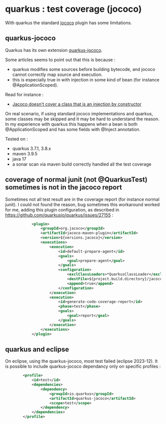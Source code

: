 # quarkus : test coverage (jococo)

With quarkus the standard [jococo](https://github.com/jacoco/jacoco) plugin has some limitations.

## quarkus-jococo

Quarkus has its own extension [quarkus-jococo](https://quarkus.io/extensions/io.quarkus/quarkus-jacoco/).

Some articles seems to point out that this is because :
* quarkus modifies some sources before building bytecode, and jococo cannot correctly map source and execution.
* this is especially true in with injection in some kind of bean (for instance @ApplicationScoped).

Read for instance : 
* [Jacoco doesn't cover a class that is an injection by constructor](https://github.com/quarkusio/quarkus/issues/32254)

On real scenario, if using standard jococo implementations and quarkus, some classes may be skipped and it may be hard to understand the reason.
In my experience with quarkus this happens when a bean is both @ApplicationScoped and has some fields with @Inject annotation.

Tested on : 
* quarkus 3.7.1, 3.8.x
* maven 3.9.5
* java 17
* a sonar scan via maven build correctly handled all the test coverage

## coverage of normal junit (not @QuarkusTest) sometimes is not in the jacoco report

Sometimes not all test result are in the coverage report (for instance normal junit).
I could not found the reason, bug sometimes this workaround worked for me, 
adding this plugin configuration, as described in <https://github.com/quarkusio/quarkus/issues/27155> : 

```xml
            <plugin>
                <groupId>org.jacoco</groupId>
                <artifactId>jacoco-maven-plugin</artifactId>
                <version>${versions.jacoco}</version>
                <executions>
                    <execution>
                        <id>default-prepare-agent</id>
                        <goals>
                            <goal>prepare-agent</goal>
                        </goals>
                        <configuration>
                            <exclClassLoaders>*QuarkusClassLoader</exclClassLoaders>
                            <destFile>${project.build.directory}/jacoco-quarkus.exec</destFile>  ----> this is the fix
                            <append>true</append>
                        </configuration>
                    </execution>
                    <execution>
                        <id>generate-code-coverage-report</id>
                        <phase>test</phase>
                        <goals>
                            <goal>report</goal>
                        </goals>
                    </execution>
                </executions>
            </plugin>
```

## quarkus and eclipse

On eclipse, using the quarkus-jococo, most test failed (eclipse 2023-12).
It is possible to include quarkus-jococo dependancy only on specific profiles : 

```xml
		<profile>
			<id>test</id>
			<dependencies>		
				<dependency>
					<groupId>io.quarkus</groupId>
					<artifactId>quarkus-jacoco</artifactId>
					<scope>test</scope>
				</dependency>
			</dependencies>						
		</profile>
```
